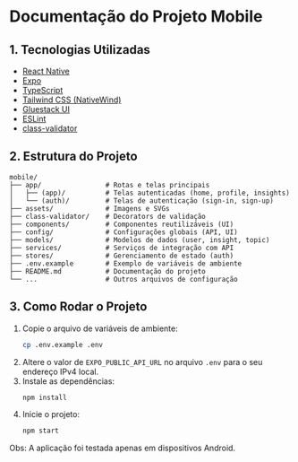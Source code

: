
# Documentação do Projeto Mobile

## 1. Tecnologias Utilizadas

- [React Native](https://reactnative.dev/)
- [Expo](https://expo.dev/)
- [TypeScript](https://www.typescriptlang.org/)
- [Tailwind CSS (NativeWind)](https://www.nativewind.dev/)
- [Gluestack UI](https://ui.gluestack.io/)
- [ESLint](https://eslint.org/)
- [class-validator](https://github.com/typestack/class-validator)

## 2. Estrutura do Projeto

```
mobile/
├── app/                # Rotas e telas principais
│   ├── (app)/          # Telas autenticadas (home, profile, insights)
│   └── (auth)/         # Telas de autenticação (sign-in, sign-up)
├── assets/             # Imagens e SVGs
├── class-validator/    # Decorators de validação
├── components/         # Componentes reutilizáveis (UI)
├── config/             # Configurações globais (API, UI)
├── models/             # Modelos de dados (user, insight, topic)
├── services/           # Serviços de integração com API
├── stores/             # Gerenciamento de estado (auth)
├── .env.example        # Exemplo de variáveis de ambiente
├── README.md           # Documentação do projeto
└── ...                 # Outros arquivos de configuração
```

## 3. Como Rodar o Projeto

1. Copie o arquivo de variáveis de ambiente:
   ```bash
   cp .env.example .env
   ```
2. Altere o valor de `EXPO_PUBLIC_API_URL` no arquivo `.env` para o seu endereço IPv4 local.
3. Instale as dependências:
   ```bash
   npm install
   ```
4. Inicie o projeto:
   ```bash
   npm start
   ```
Obs: A aplicação foi testada apenas em dispositivos Android.

